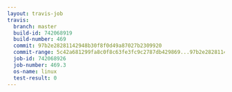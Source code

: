 ```yaml
---
layout: travis-job
travis:
  branch: master
  build-id: 742068919
  build-number: 469
  commit: 97b2e28281142948b30f8f0d49a87027b2309920
  commit-range: 5c42a681299fa8c0f8c63fe3fc9c2787db429869...97b2e28281142948b30f8f0d49a87027b2309920
  job-id: 742068926
  job-number: 469.3
  os-name: linux
  test-result: 0
---
```

